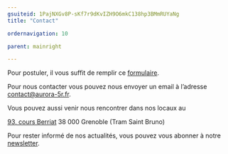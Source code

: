 ```yaml
---
gsuiteid: 1PajNXGv8P-sKf7r9dKvIZH9O6mkC138hp3BMmRUYaNg
title: "Contact"

ordernavigation: 10

parent: mainright

---
```


Pour postuler, il vous suffit de remplir ce [formulaire](https://www.google.com/url?q=https://forms.gle/bG2fMDdt7kNNmtP48&sa=D&source=editors&ust=1614002958790000&usg=AOvVaw0KsBz7470DIWLZCftfK_B4).

Pour nous contacter vous pouvez nous envoyer un email à l’adresse [contact@aurora-5r.fr](mailto:contact@aurora-5r.fr).

Vous pouvez aussi venir nous rencontrer dans nos locaux au 

[93, cours Berriat](https://www.google.com/url?q=https://www.google.com/maps/place/AuRorA-5R,%2B93%2BCours%2BBerriat,%2B38000%2BGrenoble/@45.1882748,5.7124913,17z/data%3D!4m2!3m1!1s0x478af5bb0f2895bd:0x67112db291b6a473&sa=D&source=editors&ust=1614002958792000&usg=AOvVaw3tTIyz5VH_L9wT3Q-1lDOQ) 38 000 Grenoble (Tram Saint Bruno)

Pour rester informé de nos actualités, vous pouvez vous abonner à notre [newsletter](https://www.google.com/url?q=https://aurora-5r.fr/newsletter/&sa=D&source=editors&ust=1614002958793000&usg=AOvVaw0G61xppkugMKqRMTuZDnEa).

